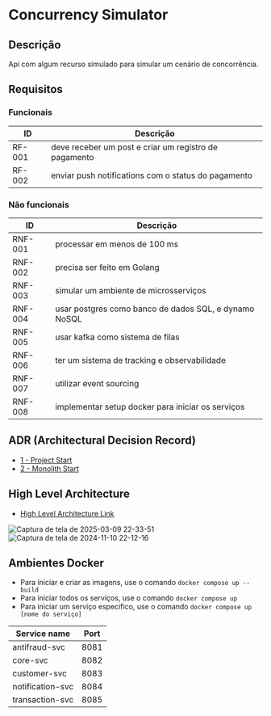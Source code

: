 # Concurrency Simulator

## Descrição 

Api com algum recurso simulado para simular um cenário de concorrência.

## Requisitos

### Funcionais

| ID       | Descrição                                                                 |
|----------|---------------------------------------------------------------------------|
| RF-001   | deve receber um post e criar um regístro de pagamento                     |
| RF-002   | enviar push notifications com o status do pagamento                        |

### Não funcionais

| ID       | Descrição                                                                 |
|----------|---------------------------------------------------------------------------|
| RNF-001  | processar em menos de 100 ms                                              |
| RNF-002  | precisa ser feito em Golang                                               |
| RNF-003  | simular um ambiente de microsserviços                                     |
| RNF-004  | usar postgres como banco de dados SQL, e dynamo NoSQL                     |
| RNF-005  | usar kafka como sistema de filas                                          |
| RNF-006  | ter um sistema de tracking e observabilidade                              |
| RNF-007  | utilizar event sourcing                                                   |
| RNF-008  | implementar setup docker para iniciar os serviços                         |

## ADR (Architectural Decision Record)
- [1 - Project Start](./docs/ADRs/1%20-%20Project%20Start.md)
- [2 - Monolith Start](./docs/ADRs/2%20-%20Monolith%20Start.md)

## High Level Architecture

- [High Level Architecture Link](https://miro.com/welcomeonboard/Ymx1M214YVEyTHpNU3BFYmVHSXV0bEVNeDhvWU10allDUjJ1Smc4eGlOcjljbEZBRldETFJrbFd1WGRZUUtVMlhRTW54Ujd5UEtEQ3BsbVFxcGo4R1lmd0xrMTVwc0ljUkQ2OU9lU2x6T2Y3RUtZczJpZGQzTStuY0l2TGZ6L0chZQ==?share_link_id=599870259324)

![Captura de tela de 2025-03-09 22-33-51](https://github.com/user-attachments/assets/7de10d44-f03c-4f0a-93dd-3ebeb0c9d2ec)
![Captura de tela de 2024-11-10 22-12-16](https://github.com/user-attachments/assets/c9b959c5-e8ba-4f42-a86f-1a942a10b476)


## Ambientes Docker


- Para iniciar e criar as imagens, use o comando `docker compose up --build`
- Para iniciar todos os serviços, use o comando  `docker compose up`
- Para iniciar um serviço especifico, use o comando  `docker compose up [nome do serviço] `

| Service name      | Port |
|-------------------|------|
| antifraud-svc     | 8081 |
| core-svc          | 8082 |
| customer-svc      | 8083 |
| notification-svc  | 8084 |
| transaction-svc   | 8085 |


